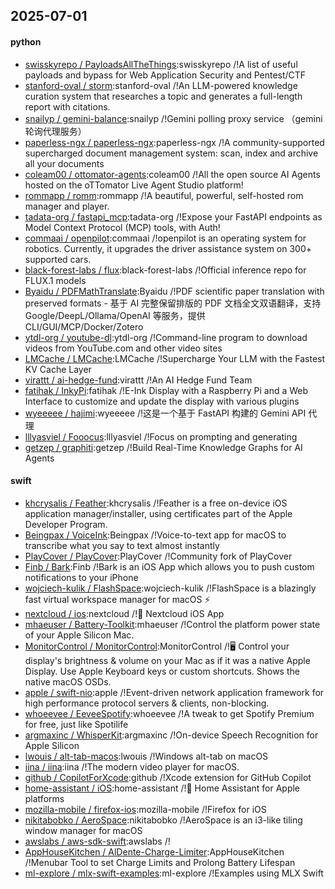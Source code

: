 ## 2025-07-01

#### python
* [swisskyrepo / PayloadsAllTheThings](https://github.com/swisskyrepo/PayloadsAllTheThings):swisskyrepo /!A list of useful payloads and bypass for Web Application Security and Pentest/CTF
* [stanford-oval / storm](https://github.com/stanford-oval/storm):stanford-oval /!An LLM-powered knowledge curation system that researches a topic and generates a full-length report with citations.
* [snailyp / gemini-balance](https://github.com/snailyp/gemini-balance):snailyp /!Gemini polling proxy service （gemini轮询代理服务）
* [paperless-ngx / paperless-ngx](https://github.com/paperless-ngx/paperless-ngx):paperless-ngx /!A community-supported supercharged document management system: scan, index and archive all your documents
* [coleam00 / ottomator-agents](https://github.com/coleam00/ottomator-agents):coleam00 /!All the open source AI Agents hosted on the oTTomator Live Agent Studio platform!
* [rommapp / romm](https://github.com/rommapp/romm):rommapp /!A beautiful, powerful, self-hosted rom manager and player.
* [tadata-org / fastapi_mcp](https://github.com/tadata-org/fastapi_mcp):tadata-org /!Expose your FastAPI endpoints as Model Context Protocol (MCP) tools, with Auth!
* [commaai / openpilot](https://github.com/commaai/openpilot):commaai /!openpilot is an operating system for robotics. Currently, it upgrades the driver assistance system on 300+ supported cars.
* [black-forest-labs / flux](https://github.com/black-forest-labs/flux):black-forest-labs /!Official inference repo for FLUX.1 models
* [Byaidu / PDFMathTranslate](https://github.com/Byaidu/PDFMathTranslate):Byaidu /!PDF scientific paper translation with preserved formats - 基于 AI 完整保留排版的 PDF 文档全文双语翻译，支持 Google/DeepL/Ollama/OpenAI 等服务，提供 CLI/GUI/MCP/Docker/Zotero
* [ytdl-org / youtube-dl](https://github.com/ytdl-org/youtube-dl):ytdl-org /!Command-line program to download videos from YouTube.com and other video sites
* [LMCache / LMCache](https://github.com/LMCache/LMCache):LMCache /!Supercharge Your LLM with the Fastest KV Cache Layer
* [virattt / ai-hedge-fund](https://github.com/virattt/ai-hedge-fund):virattt /!An AI Hedge Fund Team
* [fatihak / InkyPi](https://github.com/fatihak/InkyPi):fatihak /!E-Ink Display with a Raspberry Pi and a Web Interface to customize and update the display with various plugins
* [wyeeeee / hajimi](https://github.com/wyeeeee/hajimi):wyeeeee /!这是一个基于 FastAPI 构建的 Gemini API 代理
* [lllyasviel / Fooocus](https://github.com/lllyasviel/Fooocus):lllyasviel /!Focus on prompting and generating
* [getzep / graphiti](https://github.com/getzep/graphiti):getzep /!Build Real-Time Knowledge Graphs for AI Agents

#### swift
* [khcrysalis / Feather](https://github.com/khcrysalis/Feather):khcrysalis /!Feather is a free on-device iOS application manager/installer, using certificates part of the Apple Developer Program.
* [Beingpax / VoiceInk](https://github.com/Beingpax/VoiceInk):Beingpax /!Voice-to-text app for macOS to transcribe what you say to text almost instantly
* [PlayCover / PlayCover](https://github.com/PlayCover/PlayCover):PlayCover /!Community fork of PlayCover
* [Finb / Bark](https://github.com/Finb/Bark):Finb /!Bark is an iOS App which allows you to push custom notifications to your iPhone
* [wojciech-kulik / FlashSpace](https://github.com/wojciech-kulik/FlashSpace):wojciech-kulik /!FlashSpace is a blazingly fast virtual workspace manager for macOS ⚡
* [nextcloud / ios](https://github.com/nextcloud/ios):nextcloud /!📱 Nextcloud iOS App
* [mhaeuser / Battery-Toolkit](https://github.com/mhaeuser/Battery-Toolkit):mhaeuser /!Control the platform power state of your Apple Silicon Mac.
* [MonitorControl / MonitorControl](https://github.com/MonitorControl/MonitorControl):MonitorControl /!🖥 Control your display's brightness & volume on your Mac as if it was a native Apple Display. Use Apple Keyboard keys or custom shortcuts. Shows the native macOS OSDs.
* [apple / swift-nio](https://github.com/apple/swift-nio):apple /!Event-driven network application framework for high performance protocol servers & clients, non-blocking.
* [whoeevee / EeveeSpotify](https://github.com/whoeevee/EeveeSpotify):whoeevee /!A tweak to get Spotify Premium for free, just like Spotilife
* [argmaxinc / WhisperKit](https://github.com/argmaxinc/WhisperKit):argmaxinc /!On-device Speech Recognition for Apple Silicon
* [lwouis / alt-tab-macos](https://github.com/lwouis/alt-tab-macos):lwouis /!Windows alt-tab on macOS
* [iina / iina](https://github.com/iina/iina):iina /!The modern video player for macOS.
* [github / CopilotForXcode](https://github.com/github/CopilotForXcode):github /!Xcode extension for GitHub Copilot
* [home-assistant / iOS](https://github.com/home-assistant/iOS):home-assistant /!📱 Home Assistant for Apple platforms
* [mozilla-mobile / firefox-ios](https://github.com/mozilla-mobile/firefox-ios):mozilla-mobile /!Firefox for iOS
* [nikitabobko / AeroSpace](https://github.com/nikitabobko/AeroSpace):nikitabobko /!AeroSpace is an i3-like tiling window manager for macOS
* [awslabs / aws-sdk-swift](https://github.com/awslabs/aws-sdk-swift):awslabs /!
* [AppHouseKitchen / AlDente-Charge-Limiter](https://github.com/AppHouseKitchen/AlDente-Charge-Limiter):AppHouseKitchen /!Menubar Tool to set Charge Limits and Prolong Battery Lifespan
* [ml-explore / mlx-swift-examples](https://github.com/ml-explore/mlx-swift-examples):ml-explore /!Examples using MLX Swift
